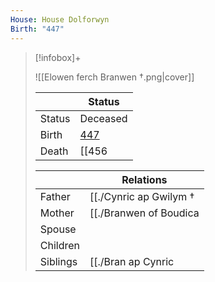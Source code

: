 ```yaml
---
House: House Dolforwyn
Birth: "447"
---
```


> [!infobox]+
>
> ![[Elowen ferch Branwen †.png|cover]]
> 
> || Status   |
> | ---- | ---- |
> |Status| Deceased|
> |Birth| [447](447)  |
> |Death|[[456|456]] <small>(Age 9)</small>|
> 
> || Relations  |
> | ---  | ---    |
> | Father   | [[./Cynric ap Gwilym †|Cynric ap Gwilym †]]  |
> | Mother  | [[./Branwen of Boudica|Branwen of Boudica]] |
> | Spouse  |   |
> | Children |   |
> | Siblings  | [[./Bran ap Cynric|Bran ap Cynric]] <small>(Older Brother)</small>, [[./Gwilym ap Cynric|Gwilym ap Cynric]] <small>(Older Brother)</small> |
> 

